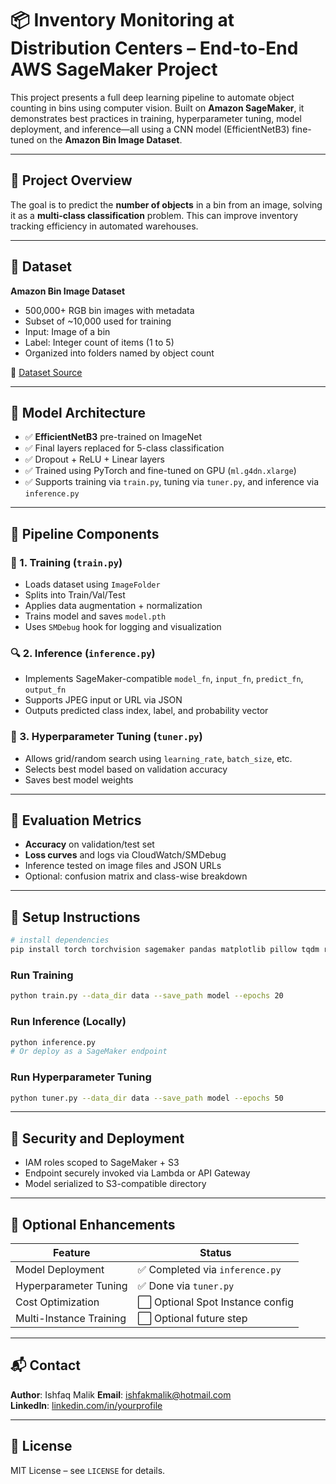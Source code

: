 # 📦 Inventory Monitoring at Distribution Centers – End-to-End AWS SageMaker Project

This project presents a full deep learning pipeline to automate object counting in bins using computer vision. Built on **Amazon SageMaker**, it demonstrates best practices in training, hyperparameter tuning, model deployment, and inference—all using a CNN model (EfficientNetB3) fine-tuned on the **Amazon Bin Image Dataset**.

---

## 🚀 Project Overview

The goal is to predict the **number of objects** in a bin from an image, solving it as a **multi-class classification** problem. This can improve inventory tracking efficiency in automated warehouses.

---

## 📁 Dataset

**Amazon Bin Image Dataset**
- 500,000+ RGB bin images with metadata
- Subset of ~10,000 used for training
- Input: Image of a bin
- Label: Integer count of items (1 to 5)
- Organized into folders named by object count

🔗 [Dataset Source](https://registry.opendata.aws/amazon-bin-imagery/)

---

## 🧠 Model Architecture

- ✅ **EfficientNetB3** pre-trained on ImageNet
- ✅ Final layers replaced for 5-class classification
- ✅ Dropout + ReLU + Linear layers
- ✅ Trained using PyTorch and fine-tuned on GPU (`ml.g4dn.xlarge`)
- ✅ Supports training via `train.py`, tuning via `tuner.py`, and inference via `inference.py`

---

## 🔄 Pipeline Components

### 🔧 1. Training (`train.py`)
- Loads dataset using `ImageFolder`
- Splits into Train/Val/Test
- Applies data augmentation + normalization
- Trains model and saves `model.pth`
- Uses `SMDebug` hook for logging and visualization

### 🔍 2. Inference (`inference.py`)
- Implements SageMaker-compatible `model_fn`, `input_fn`, `predict_fn`, `output_fn`
- Supports JPEG input or URL via JSON
- Outputs predicted class index, label, and probability vector

### 🎯 3. Hyperparameter Tuning (`tuner.py`)
- Allows grid/random search using `learning_rate`, `batch_size`, etc.
- Selects best model based on validation accuracy
- Saves best model weights

---

## 🧪 Evaluation Metrics

- **Accuracy** on validation/test set
- **Loss curves** and logs via CloudWatch/SMDebug
- Inference tested on image files and JSON URLs
- Optional: confusion matrix and class-wise breakdown

---

## 🔧 Setup Instructions

```bash
# install dependencies
pip install torch torchvision sagemaker pandas matplotlib pillow tqdm requests
```

### Run Training
```bash
python train.py --data_dir data --save_path model --epochs 20
```

### Run Inference (Locally)
```bash
python inference.py
# Or deploy as a SageMaker endpoint
```

### Run Hyperparameter Tuning
```bash
python tuner.py --data_dir data --save_path model --epochs 50
```

---

## 🔐 Security and Deployment

- IAM roles scoped to SageMaker + S3
- Endpoint securely invoked via Lambda or API Gateway
- Model serialized to S3-compatible directory

---

## 🌟 Optional Enhancements

| Feature                | Status      |
|------------------------|-------------|
| Model Deployment       | ✅ Completed via `inference.py` |
| Hyperparameter Tuning  | ✅ Done via `tuner.py` |
| Cost Optimization      | ⬜ Optional Spot Instance config |
| Multi-Instance Training| ⬜ Optional future step |

---

## 📬 Contact

**Author**: Ishfaq Malik
**Email**: ishfakmalik@hotmail.com  
**LinkedIn**: [linkedin.com/in/yourprofile](https://www.linkedin.com/in/ishfaq-malik/)

---

## 📜 License

MIT License – see `LICENSE` for details.